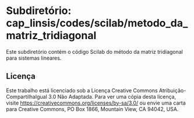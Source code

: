 # Subdiretório: cap_linsis/codes/scilab/metodo_da_matriz_tridiagonal

Este subdiretório contém o código Scilab do método da matriz tridiagonal para sistemas lineares.

## Licença
Este trabalho está licenciado sob a Licença Creative Commons Atribuição-CompartilhaIgual 3.0 Não Adaptada. Para ver uma cópia desta licença, visite https://creativecommons.org/licenses/by-sa/3.0/ ou envie uma carta para Creative Commons, PO Box 1866, Mountain View, CA 94042, USA.
